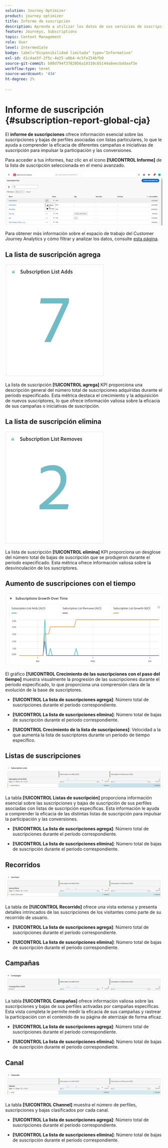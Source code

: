 ```yaml
---
solution: Journey Optimizer
product: journey optimizer
title: Informe de suscripción
description: Aprenda a utilizar los datos de sus servicios de suscripción con el informe Suscripción
feature: Journeys, Subscriptions
topic: Content Management
role: User
level: Intermediate
badge: label="Disponibilidad limitada" type="Informative"
exl-id: d1c4ae5f-2f5c-4e25-a8b4-4c5fe254bfb9
source-git-commit: b80d794f3782056a10310c65144a8eecbddaaf3e
workflow-type: tm+mt
source-wordcount: '434'
ht-degree: 2%

---
```


# Informe de suscripción {#subscription-report-global-cja}

El **informe de suscripciones** ofrece información esencial sobre las suscripciones y bajas de perfiles asociadas con listas particulares, lo que le ayuda a comprender la eficacia de diferentes campañas e iniciativas de suscripción para impulsar la participación y las conversiones.

Para acceder a tus informes, haz clic en el icono **[!UICONTROL Informe]** de la lista de suscripción seleccionada en el menú avanzado.

![](assets/cja-sub-access.png)

Para obtener más información sobre el espacio de trabajo del Customer Journey Analytics y cómo filtrar y analizar los datos, consulte [esta página](https://experienceleague.adobe.com/en/docs/analytics-platform/using/cja-workspace/home).

## La lista de suscripción agrega

![](assets/cja-sub-add.png)

La lista de suscripción **[!UICONTROL agrega]** KPI proporciona una descripción general del número total de suscripciones adquiridas durante el período especificado. Esta métrica destaca el crecimiento y la adquisición de nuevos suscriptores, lo que ofrece información valiosa sobre la eficacia de sus campañas o iniciativas de suscripción.

## La lista de suscripción elimina

![](assets/cja-sub-add-remove.png)

La lista de suscripción **[!UICONTROL elimina]** KPI proporciona un desglose del número total de bajas de suscripción que se produjeron durante el período especificado. Esta métrica ofrece información valiosa sobre la desvinculación de los suscriptores.

## Aumento de suscripciones con el tiempo

![](assets/cja-sub-growth.png)

El gráfico **[!UICONTROL Crecimiento de las suscripciones con el paso del tiempo]** muestra visualmente la progresión de las suscripciones durante el período especificado, lo que proporciona una comprensión clara de la evolución de la base de suscriptores.

* **[!UICONTROL La lista de suscripciones agrega]**: Número total de suscripciones durante el período correspondiente.

* **[!UICONTROL La lista de suscripciones elimina]**: Número total de bajas de suscripción durante el periodo correspondiente.

* **[!UICONTROL Crecimiento de la lista de suscripciones]**: Velocidad a la que aumenta la lista de suscriptores durante un período de tiempo específico.

## Listas de suscripciones

![](assets/cja-sub-lists.png)

La tabla **[!UICONTROL Listas de suscripción]** proporciona información esencial sobre las suscripciones y bajas de suscripción de sus perfiles asociadas con listas de suscripción específicas. Esta información le ayuda a comprender la eficacia de las distintas listas de suscripción para impulsar la participación y las conversiones.

* **[!UICONTROL La lista de suscripciones agrega]**: Número total de suscripciones durante el período correspondiente.

* **[!UICONTROL La lista de suscripciones elimina]**: Número total de bajas de suscripción durante el periodo correspondiente.

## Recorridos

![](assets/cja-sub-journeys.png)

La tabla de **[!UICONTROL Recorrido]** ofrece una vista extensa y presenta detalles intrincados de las suscripciones de los visitantes como parte de su recorrido de usuario.

* **[!UICONTROL La lista de suscripciones agrega]**: Número total de suscripciones durante el período correspondiente.

* **[!UICONTROL La lista de suscripciones elimina]**: Número total de bajas de suscripción durante el periodo correspondiente.

## Campañas

![](assets/cja-sub-campaigns.png)

La tabla **[!UICONTROL Campañas]** ofrece información valiosa sobre las suscripciones y bajas de sus perfiles activadas por campañas específicas. Esta vista completa le permite medir la eficacia de sus campañas y rastrear la participación con el contenido de su página de aterrizaje de forma eficaz.

* **[!UICONTROL La lista de suscripciones agrega]**: Número total de suscripciones durante el período correspondiente.

* **[!UICONTROL La lista de suscripciones elimina]**: Número total de bajas de suscripción durante el periodo correspondiente.

## Canal

![](assets/cja-sub-channels.png)

La tabla **[!UICONTROL Channel]** muestra el número de perfiles, suscripciones y bajas clasificados por cada canal.

* **[!UICONTROL La lista de suscripciones agrega]**: Número total de suscripciones durante el período correspondiente.

* **[!UICONTROL La lista de suscripciones elimina]**: Número total de bajas de suscripción durante el periodo correspondiente.
